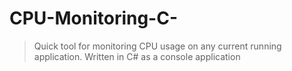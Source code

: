 # CPU-Monitoring-C-
> Quick tool for monitoring CPU usage on any current running application. Written in C# as a console application

